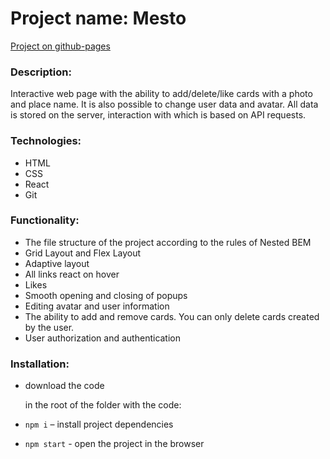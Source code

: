 # Project name: Mesto

[Project on github-pages](https://masharakitskaya.github.io/react-mesto-auth/)

### Description:
Interactive web page with the ability to add/delete/like cards with a photo and place name. It is also possible to change user data and avatar. All data is stored on the server, interaction with which is based on API requests.

### Technologies:
* HTML
* CSS
* React
* Git

### Functionality:
* The file structure of the project according to the rules of Nested BEM
* Grid Layout and Flex Layout
* Adaptive layout 
* All links react on hover
* Likes
* Smooth opening and closing of popups
* Editing avatar and user information
* The ability to add and remove cards. You can only delete cards created by the user.
* User authorization and authentication

### Installation:
* download the code

   in the root of the folder with the code:
* `npm i` – install project dependencies
* `npm start` - open the project in the browser
